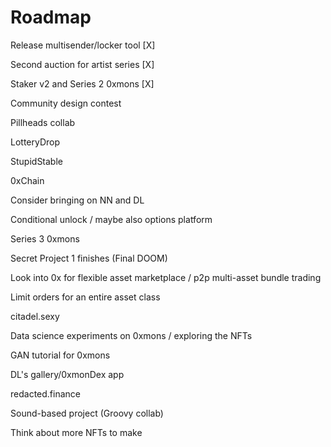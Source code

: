 # Roadmap

Release multisender/locker tool [X]

Second auction for artist series [X]

Staker v2 and Series 2 0xmons [X]

Community design contest

Pillheads collab

LotteryDrop

StupidStable

0xChain

Consider bringing on NN and DL

Conditional unlock / maybe also options platform

Series 3 0xmons

Secret Project 1 finishes (Final DOOM)

Look into 0x for flexible asset marketplace / p2p multi-asset bundle trading

Limit orders for an entire asset class

citadel.sexy

Data science experiments on 0xmons / exploring the NFTs

GAN tutorial for 0xmons

DL's gallery/0xmonDex app

redacted.finance

Sound-based project (Groovy collab)

Think about more NFTs to make

